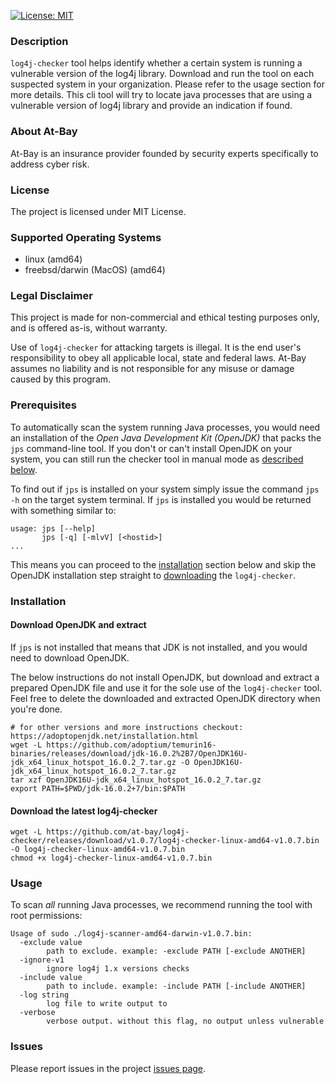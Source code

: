 [![License: MIT](https://img.shields.io/badge/License-MIT-yellow.svg)](https://opensource.org/licenses/MIT)

### Description
`log4j-checker` tool helps identify whether a certain system is running a vulnerable version of the log4j library. Download and run the tool on each suspected system in your organization. Please refer to the usage section for more details.
This cli tool will try to locate java processes that are using a vulnerable version of log4j library and provide an indication if found.

### About At-Bay
At-Bay is an insurance provider founded by security experts specifically to address cyber risk.

### License
The project is licensed under MIT License.

### Supported Operating Systems
* linux (amd64)
* freebsd/darwin (MacOS) (amd64)

### Legal Disclaimer
This project is made for non-commercial and ethical testing purposes only, and is offered as-is, without warranty. 

Use of `log4j-checker` for attacking targets is illegal. It is the end user's responsibility to obey all applicable local, state and federal laws. At-Bay assumes no liability and is not responsible for any misuse or damage caused by this program.


### Prerequisites
To automatically scan the system running Java processes, you would need an installation of the *Open Java Development Kit (OpenJDK)* that packs the `jps` command-line tool. If you don't or can't install OpenJDK on your system, you can still run the checker tool in manual mode as [described below](#Usage).

To find out if `jps` is installed on your system simply issue the command `jps -h` on the target system terminal.
If `jps` is installed you would be returned with something similar to:
```shell
usage: jps [--help]
       jps [-q] [-mlvV] [<hostid>]
...
```
This means you can proceed to the [installation](#Installation) section below and skip the OpenJDK installation step straight to [downloading](#MyHeading) the `log4j-checker`.

### Installation
#### Download OpenJDK and extract
If `jps` is not installed that means that JDK is not installed, and you would need to download OpenJDK.

The below instructions do not install OpenJDK, but download and extract a prepared OpenJDK file and use it for the sole use of the `log4j-checker` tool. Feel free to delete the downloaded and extracted OpenJDK directory when you're done.
```shell
# for other versions and more instructions checkout: https://adoptopenjdk.net/installation.html
wget -L https://github.com/adoptium/temurin16-binaries/releases/download/jdk-16.0.2%2B7/OpenJDK16U-jdk_x64_linux_hotspot_16.0.2_7.tar.gz -O OpenJDK16U-jdk_x64_linux_hotspot_16.0.2_7.tar.gz
tar xzf OpenJDK16U-jdk_x64_linux_hotspot_16.0.2_7.tar.gz
export PATH=$PWD/jdk-16.0.2+7/bin:$PATH
```
#### <a id="MyHeading"></a> Download the latest log4j-checker
```shell
wget -L https://github.com/at-bay/log4j-checker/releases/download/v1.0.7/log4j-checker-linux-amd64-v1.0.7.bin -O log4j-checker-linux-amd64-v1.0.7.bin
chmod +x log4j-checker-linux-amd64-v1.0.7.bin
```

### Usage
To scan *all* running Java processes, we recommend running the tool with root permissions:
```
Usage of sudo ./log4j-scanner-amd64-darwin-v1.0.7.bin:
  -exclude value
        path to exclude. example: -exclude PATH [-exclude ANOTHER]
  -ignore-v1
        ignore log4j 1.x versions checks
  -include value
        path to include. example: -include PATH [-include ANOTHER]
  -log string
        log file to write output to
  -verbose
        verbose output. without this flag, no output unless vulnerable
```

### Issues
Please report issues in the project [issues page](https://github.com/at-bay/log4j-checker/issues).
